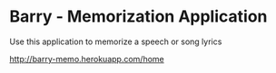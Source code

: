 # Barry - Memorization Application

Use this application to memorize a speech or song lyrics

http://barry-memo.herokuapp.com/home
